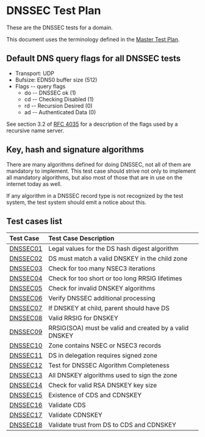 # DNSSEC Test Plan

These are the DNSSEC tests for a domain.

This document uses the terminology defined in the [Master Test Plan].


## Default DNS query flags for all DNSSEC tests

* Transport: UDP
* Bufsize: EDNS0 buffer size (512)
* Flags -- query flags
    * do -- DNSSEC ok (1)
    * cd -- Checking Disabled (1)
    * rd -- Recursion Desired (0)
    * ad -- Authenticated Data (0)

See section 3.2 of [RFC 4035]
for a description of the flags used by a recursive name server.

## Key, hash and signature algorithms

There are many algorithms defined for doing DNSSEC, not all of them are
mandatory to implement. This test case should strive not only to implement
all mandatory algorithms, but also most of those that are in use on the
internet today as well.

If any algorithm in a DNSSEC record type is not recognized by the test
system, the test system should emit a notice about this.


[Master Test Plan]:             ../MasterTestPlan.md
[RFC 4035]:                     https://datatracker.ietf.org/doc/html/rfc4035#section-3.2
[Test Case README]:             ../README.md

<!-- Content until EOF generated by script updateTestPlanReadme.pl from Zonemaster/Zonemaster utils directory -->

## Test cases list

|Test Case |Test Case Description|
|:---------|:--------------------|
|[DNSSEC01](dnssec01.md)|Legal values for the DS hash digest algorithm|
|[DNSSEC02](dnssec02.md)|DS must match a valid DNSKEY in the child zone|
|[DNSSEC03](dnssec03.md)|Check for too many NSEC3 iterations|
|[DNSSEC04](dnssec04.md)|Check for too short or too long RRSIG lifetimes|
|[DNSSEC05](dnssec05.md)|Check for invalid DNSKEY algorithms|
|[DNSSEC06](dnssec06.md)|Verify DNSSEC additional processing|
|[DNSSEC07](dnssec07.md)|If DNSKEY at child, parent should have DS|
|[DNSSEC08](dnssec08.md)|Valid RRSIG for DNSKEY|
|[DNSSEC09](dnssec09.md)|RRSIG(SOA) must be valid and created by a valid DNSKEY|
|[DNSSEC10](dnssec10.md)|Zone contains NSEC or NSEC3 records|
|[DNSSEC11](dnssec11.md)|DS in delegation requires signed zone|
|[DNSSEC12](dnssec12.md)|Test for DNSSEC Algorithm Completeness|
|[DNSSEC13](dnssec13.md)|All DNSKEY algorithms used to sign the zone|
|[DNSSEC14](dnssec14.md)|Check for valid RSA DNSKEY key size|
|[DNSSEC15](dnssec15.md)|Existence of CDS and CDNSKEY|
|[DNSSEC16](dnssec16.md)|Validate CDS|
|[DNSSEC17](dnssec17.md)|Validate CDNSKEY|
|[DNSSEC18](dnssec18.md)|Validate trust from DS to CDS and CDNSKEY|
